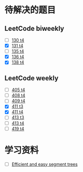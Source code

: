 # 待解决的题目
## LeetCode biweekly
- [ ] [130 t4](https://leetcode.cn/problems/find-products-of-elements-of-big-array/description/)
- [x] [131 t4](https://leetcode.cn/problems/block-placement-queries/)
- [ ] [135 t4](https://leetcode.cn/problems/maximum-score-from-grid-operations/description/)
- [x] [136 t4](https://leetcode.cn/problems/time-taken-to-mark-all-nodes/description/)
- [x] [138 t4](https://leetcode.cn/problems/find-the-count-of-good-integers/description/)

## LeetCode weekly
- [ ] [405 t4](https://leetcode.cn/problems/construct-string-with-minimum-cost/description/)
- [ ] [408 t4](https://leetcode.cn/problems/check-if-the-rectangle-corner-is-reachable/description/)
- [ ] [409 t4](https://leetcode.cn/problems/alternating-groups-iii/description/)
- [x] [411 t3](https://leetcode.cn/problems/find-the-largest-palindrome-divisible-by-k/description/)
- [x] [411 t4](https://leetcode.cn/problems/count-substrings-that-satisfy-k-constraint-ii/description/)
- [ ] [413 t3](https://leetcode.cn/problems/select-cells-in-grid-with-maximum-score/description/)
- [ ] [413 t4](https://leetcode.cn/problems/maximum-xor-score-subarray-queries/description/)
- [ ] [419 t4](https://leetcode.cn/problems/find-x-sum-of-all-k-long-subarrays-ii/description/)

# 学习资料
- [ ] [Efficient and easy segment trees](https://codeforces.com/blog/entry/18051)